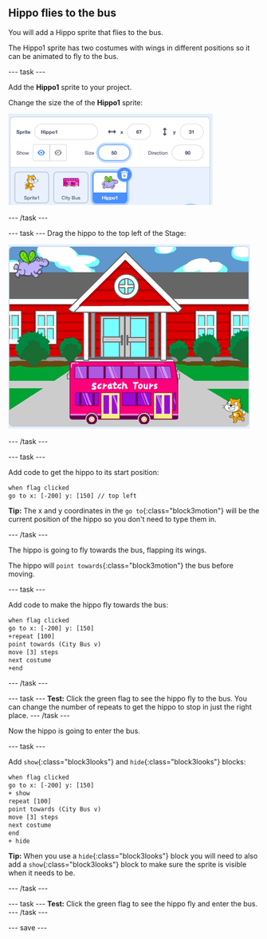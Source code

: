 ## Hippo flies to the bus

You will add a Hippo sprite that flies to the bus.

The Hippo1 sprite has two costumes with wings in different positions so it can be animated to fly to the bus.

--- task ---

Add the **Hippo1** sprite to your project. 

Change the size the of the **Hippo1** sprite:

![Hippo Sprite pane with size set to 50](images/hippo-sprite-size.png)

--- /task ---

--- task ---
Drag the hippo to the top left of the Stage:

![Hippo sprite at top left of the Stage](images/hippo-sprite-stage.png)

--- /task ---

--- task ---

Add code to get the hippo to its start position:

```blocks3
when flag clicked
go to x: [-200] y: [150] // top left
```

**Tip:** The x and y coordinates in the `go to`{:class="block3motion"} will be the current position of the hippo so you don't need to type them in.

--- /task ---

The hippo is going to fly towards the bus, flapping its wings. 

The hippo will `point towards`{:class="block3motion"} the bus before moving.

--- task ---

Add code to make the hippo fly towards the bus:

```blocks3
when flag clicked
go to x: [-200] y: [150] 
+repeat [100] 
point towards (City Bus v)
move [3] steps
next costume
+end
```

--- /task ---

--- task ---
**Test:** Click the green flag to see the hippo fly to the bus. You can change the number of repeats to get the hippo to stop in just the right place. 
--- /task ---

Now the hippo is going to enter the bus.

--- task ---

Add `show`{:class="block3looks"} and `hide`{:class="block3looks"} blocks:

```blocks3
when flag clicked
go to x: [-200] y: [150] 
+ show
repeat [100] 
point towards (City Bus v)
move [3] steps
next costume
end
+ hide
```

**Tip:** When you use a `hide`{:class="block3looks"} block you will need to also add a `show`{:class="block3looks"} block to make sure the sprite is visible when it needs to be.

--- /task ---

--- task ---
**Test:** Click the green flag to see the hippo fly and enter the bus. 
--- /task ---

--- save ---
